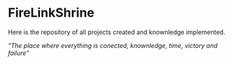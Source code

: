 # FireLinkShrine
Here is the repository of all projects created and knownledge implemented.

<em>"The place where everything is conected, knownledge, time, victory and failure" </em>


